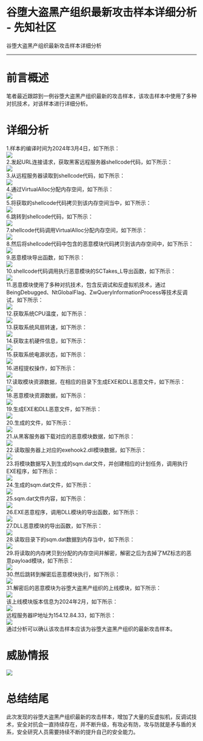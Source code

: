 

# 谷堕大盗黑产组织最新攻击样本详细分析 - 先知社区

谷堕大盗黑产组织最新攻击样本详细分析

- - -

# 前言概述

笔者最近跟踪到一例谷堕大盗黑产组织最新的攻击样本，该攻击样本中使用了多种对抗技术，对该样本进行详细分析。

# 详细分析

1.样本的编译时间为2024年3月4日，如下所示：  
[![](assets/1709861032-2f34105e2ce5434a6d808291764cf234.png)](https://xzfile.aliyuncs.com/media/upload/picture/20240306075427-b32d39ec-db4b-1.png)  
2.发起URL连接请求，获取黑客远程服务器shellcode代码，如下所示：  
[![](assets/1709861032-275a2cad8fa2ae6932bdc20cfecb6b03.png)](https://xzfile.aliyuncs.com/media/upload/picture/20240306075443-bd0ce7d2-db4b-1.png)  
3.从远程服务器读取到shellcode代码，如下所示：  
[![](assets/1709861032-fade9c1e8139f19261b85246fe18b9cc.png)](https://xzfile.aliyuncs.com/media/upload/picture/20240306075512-ce8deccc-db4b-1.png)  
4.通过VirtualAlloc分配内存空间，如下所示：  
[![](assets/1709861032-9d1532a105f40f4575f70919a841b2db.png)](https://xzfile.aliyuncs.com/media/upload/picture/20240306075541-df9b9dca-db4b-1.png)  
5.将获取的shellcode代码拷贝到该内存空间当中，如下所示：  
[![](assets/1709861032-f1ee8b465bec05a9c12e5617feda65c0.png)](https://xzfile.aliyuncs.com/media/upload/picture/20240306075554-e7222208-db4b-1.png)  
6.跳转到shellcode代码，如下所示：  
[![](assets/1709861032-703770f3ad7c07fd0a279eddaaf53817.png)](https://xzfile.aliyuncs.com/media/upload/picture/20240306075607-ef3f8c50-db4b-1.png)  
7.shellcode代码调用VirtualAlloc分配内存空间，如下所示：  
[![](assets/1709861032-92a71b7d28d0ae5cce8175e1de4ca41e.png)](https://xzfile.aliyuncs.com/media/upload/picture/20240306075625-f9c6e52e-db4b-1.png)  
8.然后将shellcode代码中包含的恶意模块代码拷贝到该内存空间中，如下所示：  
[![](assets/1709861032-d22b271cc9548f297d04e4bf3fc44315.png)](https://xzfile.aliyuncs.com/media/upload/picture/20240306075640-027d05ae-db4c-1.png)  
9.恶意模块导出函数，如下所示：  
[![](assets/1709861032-3480fb2952c7ffc2d61b14421265b2e8.png)](https://xzfile.aliyuncs.com/media/upload/picture/20240306075845-4d078be4-db4c-1.png)  
10.shellcode代码调用执行恶意模块的SCTakes\_L导出函数，如下所示：  
[![](assets/1709861032-d7327fbb5e7efccc881081a8d231cb31.png)](https://xzfile.aliyuncs.com/media/upload/picture/20240306075858-550261f2-db4c-1.png)  
11.恶意模块使用了多种对抗技术，包含反调试和反虚拟机技术，通过BeingDebugged、NtGlobalFlag、ZwQueryInformationProcess等技术反调试，如下所示：  
[![](assets/1709861032-a631218f069f2914b849d9aec2e23d4e.png)](https://xzfile.aliyuncs.com/media/upload/picture/20240306075913-5df0231c-db4c-1.png)  
12.获取系统CPU温度，如下所示：  
[![](assets/1709861032-d494f4538759cb77f960558a60a8a286.png)](https://xzfile.aliyuncs.com/media/upload/picture/20240306075927-66528216-db4c-1.png)  
13.获取系统风扇转速，如下所示：  
[![](assets/1709861032-a1dc9b4c677c01f281efca8f0f8e9dfe.png)](https://xzfile.aliyuncs.com/media/upload/picture/20240306075942-6f2ce0f2-db4c-1.png)  
14.获取主机硬件信息，如下所示：  
[![](assets/1709861032-bf4145558753b1b8f3c24c34a9f04063.png)](https://xzfile.aliyuncs.com/media/upload/picture/20240306075955-7705f5b6-db4c-1.png)  
15.获取系统电源状态，如下所示：  
[![](assets/1709861032-c88c462b964dd1c8fef36995069d42ff.png)](https://xzfile.aliyuncs.com/media/upload/picture/20240306080011-80462574-db4c-1.png)  
16.进程提权操作，如下所示：  
[![](assets/1709861032-d1a807260a30764143366033acb31dbf.png)](https://xzfile.aliyuncs.com/media/upload/picture/20240306080026-8991dace-db4c-1.png)  
17.读取模块资源数据，在相应的目录下生成EXE和DLL恶意文件，如下所示：  
[![](assets/1709861032-5df2798f572520c5c39ffffa71b462de.png)](https://xzfile.aliyuncs.com/media/upload/picture/20240306080044-93fb47c0-db4c-1.png)  
18.恶意模块资源数据，如下所示：  
[![](assets/1709861032-1e9e39f49d2e64f8b2429fbece4916a1.png)](https://xzfile.aliyuncs.com/media/upload/picture/20240306080059-9d56d3ca-db4c-1.png)  
19.生成EXE和DLL恶意文件，如下所示：  
[![](assets/1709861032-d95d0ca39423f71395d8c4d2921ee084.png)](https://xzfile.aliyuncs.com/media/upload/picture/20240306080114-a5c47a80-db4c-1.png)  
20.生成的文件，如下所示：  
[![](assets/1709861032-1c816910b09e528e2f391f10bee23459.png)](https://xzfile.aliyuncs.com/media/upload/picture/20240306080128-ae229d42-db4c-1.png)  
21.从黑客服务器下载对应的恶意模块数据，如下所示：  
[![](assets/1709861032-1aa5415484fdaa73f81db802d6771730.png)](https://xzfile.aliyuncs.com/media/upload/picture/20240306080144-b80484c4-db4c-1.png)  
22.读取服务器上对应的exehook2.dll模块数据，如下所示：  
[![](assets/1709861032-8a8c4cf80da4820d490fc65166cf5cf2.png)](https://xzfile.aliyuncs.com/media/upload/picture/20240306080158-bfff2ada-db4c-1.png)  
23.将模块数据写入到生成的sqm.dat文件，并创建相应的计划任务，调用执行EXE程序，如下所示：  
[![](assets/1709861032-c404f41198b72190a34fb6ea6fc3b648.png)](https://xzfile.aliyuncs.com/media/upload/picture/20240306080214-c9cfe806-db4c-1.png)  
24.生成的sqm.dat文件，如下所示：  
[![](assets/1709861032-87b7ea1f7dace6ca838fa2ec66425cdc.png)](https://xzfile.aliyuncs.com/media/upload/picture/20240306080231-d3e50cb8-db4c-1.png)  
25.sqm.dat文件内容，如下所示：  
[![](assets/1709861032-04e597b71e1e962174e5f04a91ea164f.png)](https://xzfile.aliyuncs.com/media/upload/picture/20240306080246-dd183cce-db4c-1.png)  
26.EXE恶意程序，调用DLL模块的导出函数，如下所示：  
[![](assets/1709861032-dc4937943bf507e8c17f690ea9d998dc.png)](https://xzfile.aliyuncs.com/media/upload/picture/20240306080301-e5cd13e4-db4c-1.png)  
27.DLL恶意模块的导出函数，如下所示：  
[![](assets/1709861032-58d8a43d4fbff6d2ae64c9a0fac5283c.png)](https://xzfile.aliyuncs.com/media/upload/picture/20240306080315-ee67a7a8-db4c-1.png)  
28.读取目录下的sqm.dat数据到内存当中，如下所示：  
[![](assets/1709861032-814f2b2f0a0492e3b49f3ccc0d8b9493.png)](https://xzfile.aliyuncs.com/media/upload/picture/20240306080331-f770ffb6-db4c-1.png)  
29.将读取的内存拷贝到分配的内存空间并解密，解密之后为去掉了MZ标志的恶意payload模块，如下所示：  
[![](assets/1709861032-edc37885e4e79f2de3df835b02e051ef.png)](https://xzfile.aliyuncs.com/media/upload/picture/20240306080344-ff493ec4-db4c-1.png)  
30.然后跳转到解密后恶意模块执行，如下所示：  
[![](assets/1709861032-45c537359e428031494a39400f0fe75a.png)](https://xzfile.aliyuncs.com/media/upload/picture/20240306080403-0a996182-db4d-1.png)  
31.解密后的恶意模块为谷堕大盗黑产组织的上线模块，如下所示：  
[![](assets/1709861032-0dea7fd41e36e990b5d2bf386f3c530c.png)](https://xzfile.aliyuncs.com/media/upload/picture/20240306080419-145d323e-db4d-1.png)  
该上线模块版本信息为2024年2月，如下所示：  
[![](assets/1709861032-8bd8bb68a0cee0d50f114eb54060ef14.png)](https://xzfile.aliyuncs.com/media/upload/picture/20240306080433-1cb3a4ea-db4d-1.png)  
远程服务器IP地址为154.12.84.33，如下所示：  
[![](assets/1709861032-d66249b0fd0b26b128b39e0bfad8054c.png)](https://xzfile.aliyuncs.com/media/upload/picture/20240306080447-24c46c32-db4d-1.png)  
通过分析可以确认该攻击样本应该为谷堕大盗黑产组织的最新攻击样本。

# 威胁情报

[![](assets/1709861032-f3b0d42063a5def3ea3acce538b985dd.png)](https://xzfile.aliyuncs.com/media/upload/picture/20240306080509-325d8efa-db4d-1.png)

# 总结结尾

此次发现的谷堕大盗黑产组织最新的攻击样本，增加了大量的反虚拟机，反调试技术，安全对抗会一直持续存在，并不断升级，有攻必有防，攻与防就是矛与盾的关系，安全研究人员需要持续不断的提升自己的安全能力。

